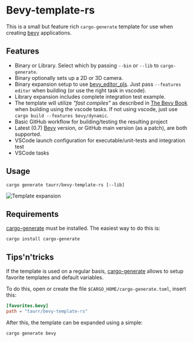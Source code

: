 # Bevy-template-rs

This is a small but feature rich `cargo-generate` template for use when creating [bevy] applications.

## Features

- Binary or Library. Select which by passing `--bin` or `--lib` to `cargo-generate`. 
- Binary optionally sets up a 2D or 3D camera.
- Binary expansion setup to use [bevy_editor_pls](https://github.com/jakobhellermann/bevy_editor_pls).
Just pass `--features editor` when building (or use the right task in vscode).
- Library expansion includes complete integration test example.
- The template will utilize *"fast compiles"* as described in [The Bevy Book] when building using
  the vscode tasks. If not using vscode, just use `cargo build --features bevy/dynamic`.
- Basic GitHub workflow for building/testing the resulting project
- Latest (0.7) [Bevy] version, or GitHub main version (as a patch), are both supported.
- VSCode launch configuration for executable/unit-tests and integration test
- VSCode tasks

## Usage

```shell
cargo generate taurr/bevy-template-rs [--lib]
```

![Template expansion](./assets/template-expansion.gif)

## Requirements

[cargo-generate] must be installed. The easiest way to do this is:

```shell
cargo install cargo-generate
```

## Tips'n'tricks

If the template is used on a regular basis, [cargo-generate] allows to setup favorite templates and default variables.

To do this, open or create the file `$CARGO_HOME/cargo-generate.toml`, insert this:
```toml
[favorites.bevy]
path = "taurr/bevy-template-rs"
```

After this, the template can be expanded using a simple:

```shell
cargo generate bevy
```

[Bevy]:https://bevyengine.org
[cargo-generate]:https://github.com/cargo-generate/cargo-generate
[The Bevy Book]:https://bevyengine.org/learn/book